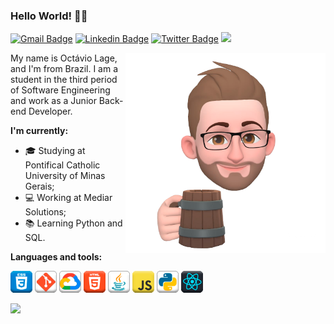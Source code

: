 ### Hello World! 👋🏻

[![Gmail Badge](https://img.shields.io/badge/-Gmail-ffffff?style=plastic-square&logo=Gmail&logoColor=red&link=mailto:octavio.lage@sga.pucminas.br)](mailto:octavio.lage@sga.pucminas.br/)
[![Linkedin Badge](https://img.shields.io/badge/-LinkedIn-blue?style=plastic-square&logo=Linkedin&logoColor=white&link=https://www.linkedin.com/in/octavio-lage)](https://www.linkedin.com/in/octavio-lage)
[![Twitter Badge](https://img.shields.io/badge/-Twitter-1ca0f1?style=plastic-square&labelColor=1ca0f1&logo=twitter&logoColor=white&link=https://twitter.com/lageoctavio)](https://twitter.com/lageoctavio)
![](https://visitor-badge.glitch.me/badge?page_id=octaviolage.octaviolage)

<img align="right" alt="Me" src="https://raw.githubusercontent.com/octaviolage/octaviolage/master/imgs/me.png"  height="320" />

My name is Octávio Lage, and I'm from Brazil. I am a student in the third period of Software Engineering and work as a Junior Back-end Developer.

<b> I'm currently: </b>
  - 🎓 Studying at Pontifical Catholic University of Minas Gerais;
  - 💻 Working at Mediar Solutions;
  - 📚 Learning Python and SQL.
  
<b> Languages and tools: </b>

<p>
<a href="https://www.w3schools.com/css/" ><img height="35" alt="CSS" src="https://raw.githubusercontent.com/octaviolage/octaviolage/master/imgs/css.png"></a>
<a href="https://git-scm.com/" ><img height="35" alt="Git" src="https://raw.githubusercontent.com/octaviolage/octaviolage/master/imgs/git.png"></a>
<a href="https://cloud.google.com/" ><img height="35" alt="GCloud" src="https://raw.githubusercontent.com/octaviolage/octaviolage/master/imgs/gcp.png"></a>
<a href="https://www.w3schools.com/html/" ><img height="35" alt="HTML" src="https://raw.githubusercontent.com/octaviolage/octaviolage/master/imgs/html.png" ></a>
<a href="https://docs.oracle.com/en/java/" ><img height="35" alt="Java" src="https://raw.githubusercontent.com/octaviolage/octaviolage/master/imgs/java.png" ></a>
<a href="https://www.javascript.com/" ><img height="35" alt="JavaScript" src="https://raw.githubusercontent.com/octaviolage/octaviolage/master/imgs/javascript.png"></a>
<a href="https://www.python.org/" ><img height="35" alt="Python" src="https://raw.githubusercontent.com/octaviolage/octaviolage/master/imgs/python.png"></a>
<a href="https://reactjs.org/" ><img height="35" alt="ReactJS" src="https://raw.githubusercontent.com/octaviolage/octaviolage/master/imgs/reactjs.png"></a>
</p>

<img width="400px" src="https://github-readme-stats.vercel.app/api/top-langs/?username=octaviolage&hide=html&layout=compact&theme=default" /> 
<!--
**octaviolage/octaviolage** is a ✨ _special_ ✨ repository because its `README.md` (this file) appears on your GitHub profile.

Here are some ideas to get you started:

- 🔭 I’m currently working on ...
- 🌱 I’m currently learning ...
- 👯 I’m looking to collaborate on ...
- 🤔 I’m looking for help with ...
- 💬 Ask me about ...
- 📫 How to reach me: ...
- 😄 Pronouns: ...
- ⚡ Fun fact: ...
-->
